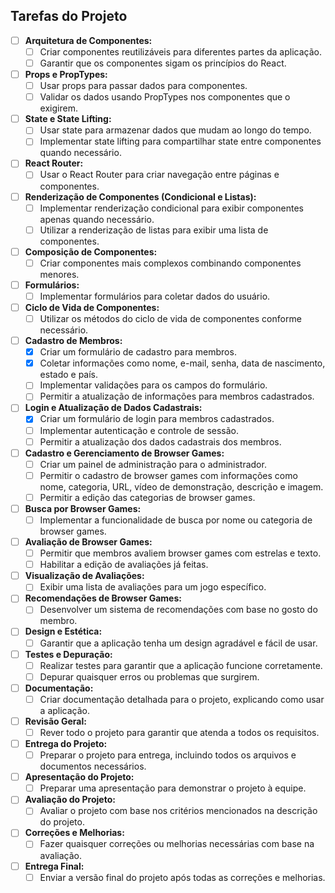 ## Tarefas do Projeto

- [ ] **Arquitetura de Componentes:**
  - [ ] Criar componentes reutilizáveis para diferentes partes da aplicação.
  - [ ] Garantir que os componentes sigam os princípios do React.
  
- [ ] **Props e PropTypes:**
  - [ ] Usar props para passar dados para componentes.
  - [ ] Validar os dados usando PropTypes nos componentes que o exigirem.
  
- [ ] **State e State Lifting:**
  - [ ] Usar state para armazenar dados que mudam ao longo do tempo.
  - [ ] Implementar state lifting para compartilhar state entre componentes quando necessário.
  
- [ ] **React Router:**
  - [ ] Usar o React Router para criar navegação entre páginas e componentes.
  
- [ ] **Renderização de Componentes (Condicional e Listas):**
  - [ ] Implementar renderização condicional para exibir componentes apenas quando necessário.
  - [ ] Utilizar a renderização de listas para exibir uma lista de componentes.
  
- [ ] **Composição de Componentes:**
  - [ ] Criar componentes mais complexos combinando componentes menores.
  
- [ ] **Formulários:**
  - [ ] Implementar formulários para coletar dados do usuário.
  
- [ ] **Ciclo de Vida de Componentes:**
  - [ ] Utilizar os métodos do ciclo de vida de componentes conforme necessário.

- [ ] **Cadastro de Membros:**
  - [x] Criar um formulário de cadastro para membros.
  - [x] Coletar informações como nome, e-mail, senha, data de nascimento, estado e país.
  - [ ] Implementar validações para os campos do formulário.
  - [ ] Permitir a atualização de informações para membros cadastrados.

- [ ] **Login e Atualização de Dados Cadastrais:**
  - [x] Criar um formulário de login para membros cadastrados.
  - [ ] Implementar autenticação e controle de sessão.
  - [ ] Permitir a atualização dos dados cadastrais dos membros.

- [ ] **Cadastro e Gerenciamento de Browser Games:**
  - [ ] Criar um painel de administração para o administrador.
  - [ ] Permitir o cadastro de browser games com informações como nome, categoria, URL, vídeo de demonstração, descrição e imagem.
  - [ ] Permitir a edição das categorias de browser games.
  
- [ ] **Busca por Browser Games:**
  - [ ] Implementar a funcionalidade de busca por nome ou categoria de browser games.

- [ ] **Avaliação de Browser Games:**
  - [ ] Permitir que membros avaliem browser games com estrelas e texto.
  - [ ] Habilitar a edição de avaliações já feitas.

- [ ] **Visualização de Avaliações:**
  - [ ] Exibir uma lista de avaliações para um jogo específico.

- [ ] **Recomendações de Browser Games:**
  - [ ] Desenvolver um sistema de recomendações com base no gosto do membro.

- [ ] **Design e Estética:**
  - [ ] Garantir que a aplicação tenha um design agradável e fácil de usar.

- [ ] **Testes e Depuração:**
  - [ ] Realizar testes para garantir que a aplicação funcione corretamente.
  - [ ] Depurar quaisquer erros ou problemas que surgirem.

- [ ] **Documentação:**
  - [ ] Criar documentação detalhada para o projeto, explicando como usar a aplicação.

- [ ] **Revisão Geral:**
  - [ ] Rever todo o projeto para garantir que atenda a todos os requisitos.

- [ ] **Entrega do Projeto:**
  - [ ] Preparar o projeto para entrega, incluindo todos os arquivos e documentos necessários.
  
- [ ] **Apresentação do Projeto:**
  - [ ] Preparar uma apresentação para demonstrar o projeto à equipe.

- [ ] **Avaliação do Projeto:**
  - [ ] Avaliar o projeto com base nos critérios mencionados na descrição do projeto.

- [ ] **Correções e Melhorias:**
  - [ ] Fazer quaisquer correções ou melhorias necessárias com base na avaliação.

- [ ] **Entrega Final:**
  - [ ] Enviar a versão final do projeto após todas as correções e melhorias.